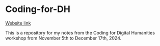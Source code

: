 # Coding-for-DH

[Website link](https://dh-coding-docs.netlify.app/)

This is a repository for my notes from the Coding for Digital Humanities workshop from November 5th to December 17th, 2024. 
